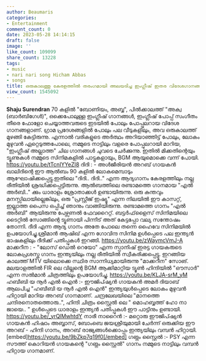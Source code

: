 ```yaml
---
author: Beaumaris
categories:
- Entertainment
comment_count: 0
date: 2023-05-28 14:14:15
draft: false
image: ''
like_count: 109099
share_count: 13228
tags:
- music
- nari nari song Hicham Abbas
- songs
title: ഒരുകാലത്തു കേരളത്തിൽ തരംഗമായി അലയടിച്ച ഇംഗ്ലീഷ് ഇതര വിദേശഗാനങ്ങൾ
view_count: 1545092
---
```


**Shaju Surendran** 70 കളിൽ "ബോണിയം, അബ്ബ", പിൽക്കാലത്ത് "അക്വ (ബാർബിഗേൾ)", ഒക്കെപോലുള്ള ഇംഗ്ലീഷ് ഗാനങ്ങൾ, ഇംഗ്ലീഷ് പോപ്പ് സംഗീതം തീരെ ഫോളോ ചെയ്യാത്തവരുടെ ഇടയിൽ പോലും പോപ്പുലറായ വിദേശ ഗാനങ്ങളാണ്. ഗ്രാമ പ്രദേശങ്ങളിൽ പോലും പല വീടുകളിലും, അവ ഒരുകാലത്ത് മുഴങ്ങി കേട്ടിരുന്നു. എന്നാൽ വരികളുടെ അർത്ഥം അറിയാഞ്ഞിട്ട് പോലും, ലോകം മുഴുവൻ ഏറ്റെടുത്തപോലെ, നമ്മുടെ നാട്ടിലും വളരെ പോപ്പുലറായി മാറിയ, "ഇംഗ്ലീഷ് അല്ലാത്ത" ചില ഗാനങ്ങൾ ചുവടെ ചേർക്കുന്നു. ഇതിൽ മിക്കതിന്റെയും ട്യൂണുകൾ നമ്മുടെ സിനിമകളിൽ പാട്ടുകളായും, BGM ആയുമൊക്കെ വന്ന് പോയി. https://youtu.be/tTcnIYYeZI8 ദിദി : - അൾജീരിയൻ അറബ് ഗായകൻ ഖാലിദിന്റെ ഈ ആൽബം 90 കളിൽ ലോകമെമ്പാടും ആഘോഷിക്കപ്പെട്ടു.ഇതിലെ "ദിദി.. ദിദി.." എന്ന ആദ്യഗാനം കേരളത്തിലും നല്ല രീതിയിൽ ശ്രദ്ധിക്കപ്പെട്ടിരുന്നു. ആൽബത്തിലെ രണ്ടാമത്തെ ഗാനമായ "എൽ അർബി.." ക്കും ധാരാളം ശ്രോതാക്കൾ ഉണ്ടായിരുന്നു. ഒരു കുന്തവും മനസ്സിലായില്ലെങ്കിലും, ഒരു "പ്രസ്റ്റീജ് ഇഷ്യൂ" എന്ന നിലയിൽ ഈ കാസറ്റ്, ഇല്ലാത്ത പൈസ ഒപ്പിച്ച് ഞാനും വാങ്ങിയിരുന്നു. രണ്ടാമത്തെ ഗാനം "എൽ അർബി" ആയിരുന്നു പേഴ്സണൽ ഫേവറൈറ്റ്. ബട്ടർഫ്‌ളൈസ് സിനിമയിലെ ടൈറ്റിൽ സോങ്ങിന്റെ ട്യൂണായി പിന്നീട് അത്‌ കേട്ടപ്പോ വല്യ സന്തോഷം തോന്നി. ദീദി എന്ന ആദ്യ ഗാനം അതേ പോലെ തന്നെ ഹൈവേ സിനിമയിൽ ഉപയോഗിച്ചു.ശ്രീമാൻ ആഷിഖ് എന്ന ഗോവിന്ദ സിനിമ ഉൾപ്പെടെ പല ഇന്ത്യൻ ഭാഷകളിലും ദീദിക്ക് പതിപ്പുകൾ ഇറങ്ങി. https://youtu.be/zWaymcVmJ-A മാക്കറീന : - "ലോസ് ഡെൽ റെയോ" എന്ന സ്പാനിഷ് ഇരട്ട ഗായകരുടെ ലോകപ്രശസ്ത ഗാനം ഇന്ത്യയിലും നല്ല രീതിയിൽ സ്വീകരിക്കപ്പെട്ടു. ഇറങ്ങിയ കാലത്ത് MTV യിലൊക്കെ സ്ഥിര സാന്നിധ്യമായിരുന്നു "മാക്കറീന" സോങ്. മലയാളത്തിൽ FIR ലെ വില്ലന്റെ BGM ആക്കിമാറ്റിയ ട്യൂൺ ഹിന്ദിയിൽ "ഔസാർ" എന്ന സൽമാൻ ചിത്രത്തിലും ഉപയോഗിച്ചു. https://youtu.be/KLJA-srM_yM ഹബീബി യ നൂർ എൽ ഐൻ :- ഈജിപ്ഷ്യൻ ഗായകൻ അമർ ദിയാബ് ആലപിച്ച "ഹബീബി യ നൂർ എൽ ഐൻ" ഇന്ത്യയുൾപ്പെടെ ലോകം മുഴുവൻ ഹിറ്റായി മാറിയ അറബ് ഗാനമാണ്. ചന്ദ്രലേഖയിലെ "മാനത്തെ ചന്ദിരനൊതത്തൊരു..", ഹിന്ദി ചിത്രം സ്റ്റൈൽ ലെ " മൊഹബ്ബത്ത് ഹോ നാ ജായെ.. " ഉൾപ്പെടെ ധാരാളം ഇന്ത്യൻ പതിപ്പുകൾ ഈ പാട്ടിനും ഉണ്ടായി. https://youtu.be/_yrQlMwhtdY നാരീ നാറൈൻ :- മറ്റൊരു ഈജിപ്ഷ്യൻ ഗായകൻ ഹിഷാം അബ്ബാസ്, ബോംബെ ജയശ്രീയുമായി ചേർന്ന് ഒരുക്കിയ ഈ അറബ് - ഹിന്ദി ഗാനം, അറബ് രാജ്യങ്ങൾക്കൊപ്പം ഇന്ത്യയിലും വമ്പൻ ഹിറ്റായി. [embed]https://youtu.be/9bZkp7q19f0[/embed] ഗങ്നം സ്റ്റൈൽ :- PSY എന്ന സൗത്ത് കൊറിയൻ ഗായകന്റെ "ഗങ്നം സ്റ്റൈൽ" ഗാനം നമ്മുടെ നാട്ടിലും വമ്പൻ ഹിറ്റായ ഗാനമാണ്.